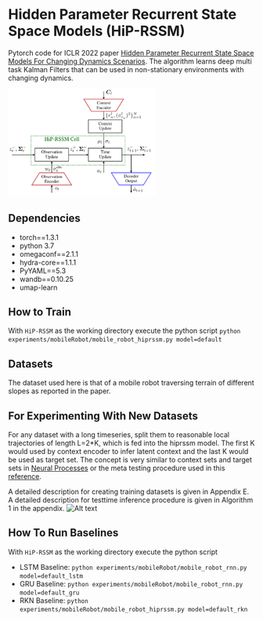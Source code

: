 # Hidden Parameter Recurrent State Space Models (HiP-RSSM)
Pytorch code for ICLR 2022 paper [Hidden Parameter Recurrent State Space Models For Changing Dynamics Scenarios](https://openreview.net/forum?id=ds8yZOUsea). The algorithm learns
deep multi task Kalman Filters that can be used in non-stationary environments with changing dynamics.

<img src="/pics/img.png" alt="drawing" style="width:300px;"/>

Dependencies
--------------

* torch==1.3.1
* python 3.7
* omegaconf==2.1.1
* hydra-core==1.1.1
* PyYAML==5.3
* wandb==0.10.25
* umap-learn

How to Train
-------------

With ```HiP-RSSM``` as the working directory execute the python script
```python experiments/mobileRobot/mobile_robot_hiprssm.py model=default```


Datasets
------------
The dataset used here is that of a mobile robot traversing terrain of different slopes as reported in the paper. 

For Experimenting With New Datasets
-------------
For any dataset with a long timeseries, split them to reasonable local trajectories of length L=2*K, which is 
fed into the hiprssm model.
The first K would used by context encoder to infer latent context and the last K would be used as target set.
The concept is very similar to context sets and target sets in [Neural Processes](https://arxiv.org/abs/1807.01622) or the meta testing procedure used
in this [reference](https://openreview.net/pdf?id=HyztsoC5Y7).

A detailed description for creating training datasets is given in Appendix E.
A detailed description for testtime inference procedure is given in Algorithm 1 in the appendix.
![Alt text](/pics/img_1.png?raw=true "Test time inference")

How To Run Baselines
-------------
With ```HiP-RSSM``` as the working directory execute the python script
* LSTM Baseline:
```python experiments/mobileRobot/mobile_robot_rnn.py model=default_lstm```
* GRU Baseline:
```python experiments/mobileRobot/mobile_robot_rnn.py model=default_gru```
* RKN Baseline:
```python experiments/mobileRobot/mobile_robot_hiprssm.py model=default_rkn```